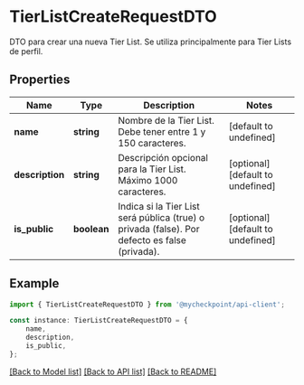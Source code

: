 # TierListCreateRequestDTO

DTO para crear una nueva Tier List. Se utiliza principalmente para Tier Lists de perfil.

## Properties

Name | Type | Description | Notes
------------ | ------------- | ------------- | -------------
**name** | **string** | Nombre de la Tier List. Debe tener entre 1 y 150 caracteres. | [default to undefined]
**description** | **string** | Descripción opcional para la Tier List. Máximo 1000 caracteres. | [optional] [default to undefined]
**is_public** | **boolean** | Indica si la Tier List será pública (true) o privada (false). Por defecto es false (privada). | [optional] [default to undefined]

## Example

```typescript
import { TierListCreateRequestDTO } from '@mycheckpoint/api-client';

const instance: TierListCreateRequestDTO = {
    name,
    description,
    is_public,
};
```

[[Back to Model list]](../README.md#documentation-for-models) [[Back to API list]](../README.md#documentation-for-api-endpoints) [[Back to README]](../README.md)
